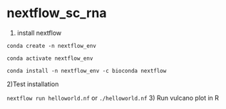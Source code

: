 # nextflow_sc_rna


1) install nextflow

`conda create -n nextflow_env`

`conda activate nextflow_env`

`conda install -n nextflow_env -c bioconda nextflow`

2)Test installation

`nextflow run helloworld.nf`
or 
`./helloworld.nf`
3) Run vulcano plot in R
